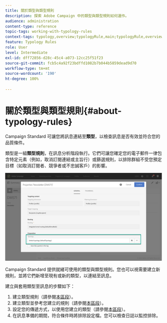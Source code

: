 ```yaml
---
title: 關於類型與類型規則
description: 探索 Adobe Campaign 中的類型與類型規則如何運作。
audience: administration
content-type: reference
topic-tags: working-with-typology-rules
context-tags: typology,overview;typologyRule,main;typologyRule,overview
feature: Typology Rules
role: User
level: Intermediate
exl-id: dff72856-d28c-45c4-a073-12cc25f51f23
source-git-commit: fcb5c4a92f23bdffd1082b7b044b5859dead9d70
workflow-type: tm+mt
source-wordcount: '190'
ht-degree: 100%

---
```


# 關於類型與類型規則{#about-typology-rules}

Campaign Standard 可讓您將訊息連結至&#x200B;**類型**，以檢查訊息是否有效並符合您的品質條件。

類型是一組&#x200B;**類型規則**，在訊息分析階段執行。它們可讓您確定您的電子郵件一律包含特定元素（例如，取消訂閱連結或主旨行）或篩選規則，以排除群組不受您預定目標（如取消訂閱者、競爭者或不忠誠客戶）的影響。

![](assets/typology_messagelink.png)

Campaign Standard 提供就緒可使用的類型與類型規則。您也可以視需要建立新規則，並將它們新增至現有或新的類型，以連結至訊息。

建立與套用類型至訊息的步驟如下：

1. 建立類型規則（請參閱[本區段](../../sending/using/managing-typology-rules.md#creating-a-typology-rule)）。
1. 建立類型並參考您建立的規則（請參閱[本區段](../../sending/using/managing-typologies.md#creating-a-typology)）。
1. 設定您的傳遞方式，以使用您建立的類型（請參閱[本區段](../../sending/using/managing-typologies.md#applying-typologies-to-messages)）。
1. 在訊息準備的期間，符合條件時將排除設定檔。您可以檢查日誌以監控排除。
